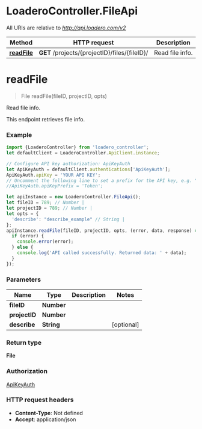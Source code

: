 # LoaderoController.FileApi

All URIs are relative to *http://api.loadero.com/v2*

Method | HTTP request | Description
------------- | ------------- | -------------
[**readFile**](FileApi.md#readFile) | **GET** /projects/{projectID}/files/{fileID}/ | Read file info.

<a name="readFile"></a>
# **readFile**
> File readFile(fileID, projectID, opts)

Read file info.

This endpoint retrieves file info.

### Example
```javascript
import {LoaderoController} from 'loadero_controller';
let defaultClient = LoaderoController.ApiClient.instance;

// Configure API key authorization: ApiKeyAuth
let ApiKeyAuth = defaultClient.authentications['ApiKeyAuth'];
ApiKeyAuth.apiKey = 'YOUR API KEY';
// Uncomment the following line to set a prefix for the API key, e.g. "Token" (defaults to null)
//ApiKeyAuth.apiKeyPrefix = 'Token';

let apiInstance = new LoaderoController.FileApi();
let fileID = 789; // Number | 
let projectID = 789; // Number | 
let opts = { 
  'describe': "describe_example" // String | 
};
apiInstance.readFile(fileID, projectID, opts, (error, data, response) => {
  if (error) {
    console.error(error);
  } else {
    console.log('API called successfully. Returned data: ' + data);
  }
});
```

### Parameters

Name | Type | Description  | Notes
------------- | ------------- | ------------- | -------------
 **fileID** | **Number**|  | 
 **projectID** | **Number**|  | 
 **describe** | **String**|  | [optional] 

### Return type

**File**

### Authorization

[ApiKeyAuth](../README.md#ApiKeyAuth)

### HTTP request headers

 - **Content-Type**: Not defined
 - **Accept**: application/json

